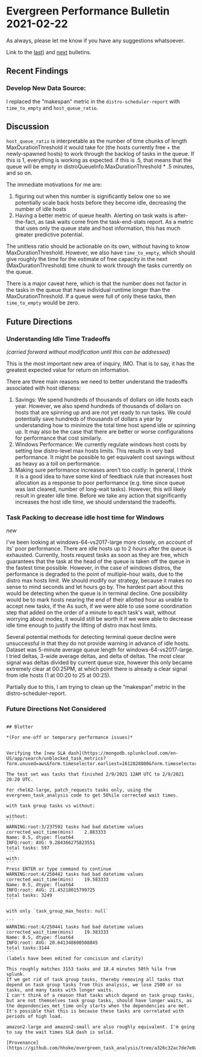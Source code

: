 # Evergreen Performance Bulletin 2021-02-22

As always, please let me know if you have any suggestions whatsoever.

Link to the [last](https://hhoke.github.io/evergreen_task_analysis/2021-02-08.html)) and [next](https://hhoke.github.io/evergreen_task_analysis/2021-03-08.html) bulletins.

## Recent Findings

### Develop New Data Source:  

I replaced the "makespan" metric in the `distro-scheduler-report` with `time_to_empty` and `host_queue_ratio`. 


## Discussion

`host_queue_ratio` is interpretable as the number of time chunks of length MaxDurationThreshold it would take for (the hosts currently free + the newly-spawned hosts) to work through the backlog of tasks in the queue.
If this is 1, everything is working as expected. if this is .5, that means that the queue will be empty in distroQueueInfo.MaxDurationThreshold * .5 minutes, and so on.

The immediate motivations for me are:

1. figuring out when this number is significantly below one so we potentially scale back hosts before they become idle, decreasing the number of idle hosts
2. Having a better metric of queue health. Alerting on task waits is after-the-fact, as task waits come from the task-end-stats report. As a metric that uses only the queue state and host information, this has much greater predictive potential.


The unitless ratio should be actionable on its own, without having to know MaxDurationThreshold.
However, we also have `time_to_empty`, which should give roughly the time for the estimate of free capacity in the next (MaxDurationThreshold) time chunk to work through the tasks currently on the queue.

There is a major caveat here, which is that the number does not factor in the tasks in the queue that have individual runtime longer than the MaxDurationThreshold. If a queue were full of only these tasks, then `time_to_empty` would be zero.


## Future Directions

### Understanding Idle Time Tradeoffs

*(carried forward without modification until this can be addressed)*

This is the most important new area of inquiry, IMO. That is to say, it has the greatest expected value for return on information.

There are three main reasons we need to better understand the tradeoffs associated with host idleness:

1. Savings: We spend hundreds of thousands of dollars on idle hosts each year. However, we also spend hundreds of thousands of dollars on hosts that are spinning up and are not yet ready to run tasks. We could potentially save hundreds of thousands of dollars a year by understanding how to minimize the total time host spend idle or spinning up. It may also be the case that there are better or worse configurations for performance that cost similarly.
2. Windows Performance: We currently regulate windows host costs by setting low distro-level max hosts limits. This results in very bad performance. It might be possible to get equivalent cost savings without as heavy as a toll on performance. 
3. Making sure performance increases aren't too costly: In general, I think it is a good idea to have some kind of feedback rule that increases host allocation as a response to poor performance (e.g. time since queue was last cleared, number of long-wait tasks). However, this will likely result in greater idle time. Before we take any action that significantly increases the host idle time, we should understand the tradeoffs.

### Task Packing to decrease idle host time for Windows
*new*

I've been looking at windows-64-vs2017-large more closely, on account of its' poor performance.
There are idle hosts up to 2 hours after the queue is exhausted.
Currently, hosts request tasks as soon as they are free, which guarantees that the task at the head of the queue is taken off the queue in the fastest time possible.
However, in the case of windows distros, the performance is degraded to the point of multiple-hour waits, due to the distro max hosts limit.
We should modify our strategy, because it makes no sense to mind seconds and let hours go by.
The hardest part about this would be detecting when the queue is in terminal decline.
One possibility would be to mark hosts nearing the end of their allotted hour as unable to accept new tasks, if the 
As such, if we were able to use some coordination step that added on the order of a minute to each task's wait, without worrying about modes, it would still be worth it if we were able to decrease idle time enough to justify the lifting of distro max host limits.

Several potential methods for detecting terminal queue decline were unsuccessful in that they do not provide warning in advance of idle hosts.
Dataset was 5-minute average queue length for windows-64-vs2017-large.
I tried deltas, 3-wide average deltas, and delta of deltas.
The most clear signal was deltas divided by current queue size, however this only became extremely clear at 00:25PM, at which point there is already a clear signal from idle hosts (1 at 00:20 to 25 at 00:25).

Partially due to this, I am trying to clean up the “makespan” metric in the distro-scheduler-report.

### Future Directions Not Considered

~~~

## Blotter

*(For one-off or temporary performance issues)*


Verifying the [new SLA dash](https://mongodb.splunkcloud.com/en-US/app/search/unblocked_task_metrics?form.unused=aws&form.timeselector.earliest=1612828800&form.timeselector.latest=1612902020)

The test set was tasks that finished 2/9/2021 12AM UTC to 2/9/2021 20:20 UTC.

For rhel62-large, patch_requests tasks only, using the evergreen_task_analysis code to get 50%ile corrected wait times.

with task group tasks vs without:

without:
```
WARNING:root:3/237592 tasks had bad datetime values
corrected_wait_time(mins)    2.883333
Name: 0.5, dtype: float64
INFO:root: AVG: 9.284366275823551
total tasks: 597
```
with:
```
Press ENTER or type command to continue
WARNING:root:4/250442 tasks had bad datetime values
corrected_wait_time(mins)    19.583333
Name: 0.5, dtype: float64
INFO:root: AVG: 21.45218015799725
total tasks: 3249
```

with only `task_group_max_hosts: null`

```
WARNING:root:4/250441 tasks had bad datetime values
corrected_wait_time(mins)    19.383333
Name: 0.5, dtype: float64
INFO:root: AVG: 20.641348600508845
total tasks:3144
```
(labels have been edited for concision and clarity)

This roughly matches 3153 tasks and 18.4 minutes 50th %ile from splunk. 
If we get rid of task group tasks, thereby removing all tasks that depend on task group tasks from this analysis, we lose 2500 or so tasks, and many tasks with longer waits. 
I can't think of a reason that tasks which depend on task group tasks, but are not themselves task group tasks, should have longer waits, as the dependencies_met_time only starts when the dependencies are met.
It's possible that this is because these tasks are correlated with periods of high load.

amazon2-large and amazon2-small are also roughly equivalent. I'm going to say the wait times SLA dash is solid.

[Provenance](https://github.com/hhoke/evergreen_task_analysis/tree/a326c32ac7de7e0a591465f6b1fb340356c884d2)

